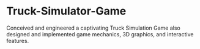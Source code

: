# Truck-Simulator-Game
Conceived and engineered a captivating Truck Simulation Game also designed and implemented game mechanics, 3D graphics, and interactive features.
